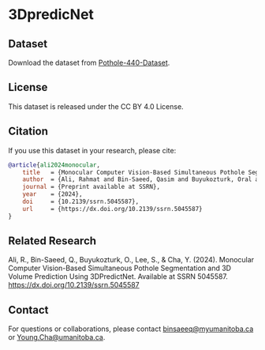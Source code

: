 
# 3DpredicNet

## Dataset
Download the dataset from [Pothole-440-Dataset](https://github.com/QasimBinSaeed1/Pothole-440-Dataset).

## License
This dataset is released under the CC BY 4.0 License.

## Citation
If you use this dataset in your research, please cite:

```bibtex
@article{ali2024monocular,
    title   = {Monocular Computer Vision-Based Simultaneous Pothole Segmentation and 3D Volume Prediction Using 3DPredictNet},
    author  = {Ali, Rahmat and Bin-Saeed, Qasim and Buyukozturk, Oral and Lee, SangHyun and Cha, YoungJin},
    journal = {Preprint available at SSRN},
    year    = {2024},
    doi     = {10.2139/ssrn.5045587},
    url     = {https://dx.doi.org/10.2139/ssrn.5045587}
}
```



## Related Research
Ali, R., Bin-Saeed, Q., Buyukozturk, O., Lee, S., & Cha, Y. (2024). Monocular Computer Vision-Based Simultaneous Pothole Segmentation and 3D Volume Prediction Using 3DPredictNet. Available at SSRN 5045587. https://dx.doi.org/10.2139/ssrn.5045587

## Contact
For questions or collaborations, please contact binsaeeq@myumanitoba.ca or Young.Cha@umanitoba.ca.

